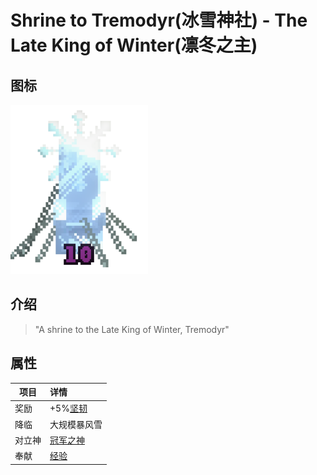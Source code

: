 # Shrine to Tremodyr(冰雪神社) - The Late King of Winter(凛冬之主)

## 图标

![Shrine to Tremodyr](assetes/shrines/Icee.png)

## 介绍

> "A shrine to the Late King of Winter, Tremodyr"


## 属性

| 项目 | 详情 |
| --- | :---
| 奖励 | +5%[坚韧](?file=002-属性/10-坚韧 "坚韧")
| 降临 | 大规模暴风雪
| 对立神 | [冠军之神]()
| 奉献 | [经验]()
